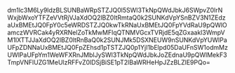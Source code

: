 dm1lc3M6Ly9ldzBLSUNBaWRpSTZJQ0l5SWl3TkNpQWdJbkJ6SWpvZ0lrNWxjbWxoYTFZeVVtRjVJaXdOQ2lBZ0ltRmtaQ0k2SUNKdVpYSnBZV3N1ZEdzaUxBMEtJQ0FpY0c5eWRDSTZJQ0kwTkRNaUxBMEtJQ0FpYVdRaU9pQWlOamczWVRCak4yRXRNelZoTkMwMFlqQTNMVGcxTVRjdE5qZGxaakl3WmpVM1lXTTJJaXdOQ2lBZ0ltRnBaQ0k2SUNJMk5DSXNEUW9nSUNKdVpYUWlPaUFpZDNNaUxBMEtJQ0FpZEhsd1pTSTZJQ0p1YjI1bElpd05DaUFnSW1odmMzUWlPaUFpYm1WeWFXRnJMblJySWl3TkNpQWdJbkJoZEdnaU9pQWlMekF3TmpVNFlUZG1MeUlzRFFvZ0lDSjBiSE1pT2lBaWRHeHpJZzBLZlE9PQo=
